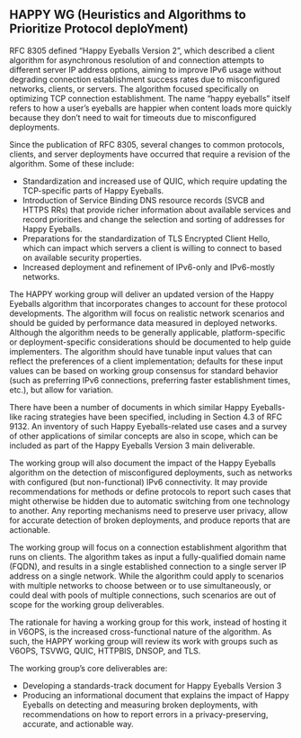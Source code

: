 ## HAPPY WG (Heuristics and Algorithms to Prioritize Protocol deploYment)

RFC 8305 defined “Happy Eyeballs Version 2”, which described a client algorithm 
for asynchronous resolution of and connection attempts to different server IP 
address options, aiming to improve IPv6 usage without degrading connection
establishment success rates due to misconfigured networks, clients, or servers.
The algorithm focused specifically on optimizing TCP connection establishment.
The name “happy eyeballs” itself refers to how a user’s eyeballs are happier
when content loads more quickly because they don’t need to wait for timeouts
due to misconfigured deployments.

Since the publication of RFC 8305, several changes to common protocols, clients, and 
server deployments have occurred that require a revision of the algorithm. Some 
of these include:

- Standardization and increased use of QUIC, which require updating the
  TCP-specific parts of Happy Eyeballs.
- Introduction of Service Binding DNS resource records (SVCB and HTTPS RRs) that
  provide richer information about available services and record priorities
  and change the selection and sorting of addresses for Happy Eyeballs.
- Preparations for the standardization of TLS Encrypted Client Hello, which
  can impact which servers a client is willing to connect to based on available
  security properties.
- Increased deployment and refinement of IPv6-only and IPv6-mostly networks.

The HAPPY working group will deliver an updated version of the Happy Eyeballs 
algorithm that incorporates changes to account for these protocol developments.
The algorithm will focus on realistic network scenarios and should be guided by
performance data measured in deployed networks. Although the algorithm needs to
be generally applicable, platform-specific or deployment-specific considerations
should be documented to help guide implementers. The algorithm should have
tunable input values that can reflect the preferences of a client
implementation; defaults for these input values can be based on working group
consensus for standard behavior (such as preferring IPv6 connections, preferring
faster establishment times, etc.), but allow for variation.

There have been a number of documents in which similar Happy Eyeballs-like racing
strategies have been specified, including in Section 4.3 of RFC 9132. An inventory
of such Happy Eyeballs-related use cases and a survey of other applications of
similar concepts are also in scope, which can be included as part of the Happy
Eyeballs Version 3 main deliverable.

The working group will also document the impact of the Happy Eyeballs algorithm
on the detection of misconfigured deployments, such as networks with configured
(but non-functional) IPv6 connectivity. It may provide recommendations for methods
or define protocols to report such cases that might otherwise be hidden due to 
automatic switching from one technology to another. Any reporting mechanisms
need to preserve user privacy, allow for accurate detection of broken deployments,
and produce reports that are actionable.

The working group will focus on a connection establishment algorithm that
runs on clients. The algorithm takes as input a fully-qualified domain name
(FQDN), and results in a single established connection to a single server IP
address on a single network. While the algorithm could apply to scenarios with
multiple networks to choose between or to use simultaneously, or could deal
with pools of multiple connections, such scenarios are out of scope for the
working group deliverables.

The rationale for having a working group for this work, instead of hosting it in
V6OPS, is the increased cross-functional nature of the algorithm. As such, the 
HAPPY working group will review its work with groups such as V6OPS, TSVWG, QUIC, 
HTTPBIS, DNSOP, and TLS.

The working group’s core deliverables are:

- Developing a standards-track document for Happy Eyeballs Version 3
- Producing an informational document that explains the impact of Happy Eyeballs
  on detecting and measuring broken deployments, with recommendations on how to
  report errors in a privacy-preserving, accurate, and actionable way.

